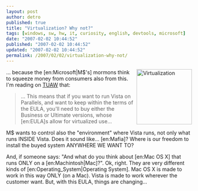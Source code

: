 ```yaml
---
layout: post
author: detro
published: true
title: "Virtualization? Why not?"
tags: [windows, sw, hw, it, curiosity, english, devtools, microsoft]
date: "2007-02-02 10:44:52"
published: "2007-02-02 10:44:52"
updated: "2007-02-02 10:44:52"
permalink: /2007/02/02/virtualization-why-not/
---
```


<img src="http://www.geekday.com/images/virtualization.jpg" alt="Virtualization" align="right" width="150" />
... because the [en:Microsoft|M$'s] mormons think to squeeze money from consumers also from this. I'm reading on <a href="http://www.tuaw.com/2007/02/01/vista-eula-forbids-virtualization/">TUAW</a> that:
<blockquote>... This means that if you want to run Vista on Parallels, and want to keep within the terms of the EULA, you'll need to buy either the Business or Ultimate versions, whose [en:EULA]s allow for virtualized use... </blockquote>

M$ wants to control also the "environment" where Vista runs, not only what runs INSIDE Vista. Does it sound like... [en:Mafia]? Where is our freedom to install the buyed system ANYWHERE WE WANT TO?

And, if someone says: "And what do you think about [en:Mac OS X] that runs ONLY on a [en:Machintosh|Mac]?". Ok, right. They are very different kinds of [en:Operating_System|Operating System]. Mac OS X is made to work in this way ONLY (on a Mac). Vista is made to work wherever the customer want. But, with this EULA, things are changing...


